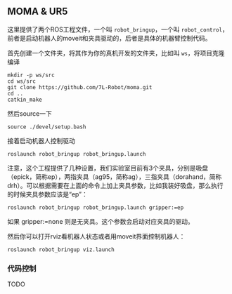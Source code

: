 ## MOMA & UR5

这里提供了两个ROS工程文件，一个叫 `robot_bringup`，一个叫 `robot_control`，前者是启动机器人的moveit和夹具驱动的，后者是具体的机器臂控制代码。

首先创建一个文件夹，将其作为你的真机开发的文件夹，比如叫 `ws`，将项目克隆编译

    mkdir -p ws/src
    cd ws/src
    git clone https://github.com/7L-Robot/moma.git
    cd ..
    catkin_make

然后source一下

    source ./devel/setup.bash

接着启动机器人控制驱动

    roslaunch robot_bringup robot_bringup.launch

注意，这个工程提供了几种设置，我们实验室目前有3个夹具，分别是吸盘（epick，简称ep），两指夹具（ag95，简称ag），三指夹具（dorahand，简称drh）。可以根据需要在上面的命令上加上夹具参数，比如我装好吸盘，那么执行的时候夹具参数应该是“ep”：

    roslaunch robot_bringup robot_bringup.launch gripper:=ep

如果 gripper:=none 则是无夹具。这个参数会启动对应夹具的驱动。

然后你可以打开rviz看机器人状态或者用moveit界面控制机器人：

    roslaunch robot_bringup viz.launch

### 代码控制

TODO